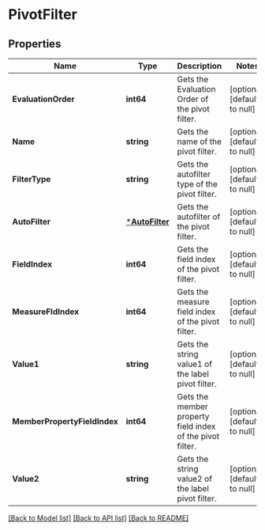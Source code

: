 # PivotFilter

## Properties
Name | Type | Description | Notes
------------ | ------------- | ------------- | -------------
**EvaluationOrder** | **int64** | Gets the Evaluation Order of the pivot filter. | [optional] [default to null]
**Name** | **string** | Gets the name of the pivot filter. | [optional] [default to null]
**FilterType** | **string** | Gets the autofilter type of the pivot filter. | [optional] [default to null]
**AutoFilter** | [***AutoFilter**](AutoFilter.md) | Gets the autofilter of the pivot filter. | [optional] [default to null]
**FieldIndex** | **int64** | Gets the field index of the pivot filter. | [optional] [default to null]
**MeasureFldIndex** | **int64** | Gets the measure field index of the pivot filter.              | [optional] [default to null]
**Value1** | **string** | Gets the string value1 of the label pivot filter.              | [optional] [default to null]
**MemberPropertyFieldIndex** | **int64** | Gets the member property field index of the pivot filter.              | [optional] [default to null]
**Value2** | **string** | Gets the string value2 of the label pivot filter.              | [optional] [default to null]

[[Back to Model list]](../README.md#documentation-for-models) [[Back to API list]](../README.md#documentation-for-api-endpoints) [[Back to README]](../README.md)


